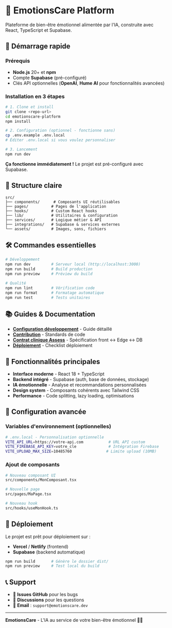 # 🧠 EmotionsCare Platform

Plateforme de bien-être émotionnel alimentée par l'IA, construite avec React, TypeScript et Supabase.

## 🚀 Démarrage rapide

### Prérequis
- **Node.js** 20+ et **npm** 
- Compte **Supabase** (pré-configuré)
- Clés API optionnelles (**OpenAI**, **Hume AI** pour fonctionnalités avancées)

### Installation en 3 étapes
```bash
# 1. Clone et install
git clone <repo-url>
cd emotionscare-platform
npm install

# 2. Configuration (optionnel - fonctionne sans)
cp .env.example .env.local
# Éditer .env.local si vous voulez personnaliser

# 3. Lancement
npm run dev
```

**Ça fonctionne immédiatement !** Le projet est pré-configuré avec Supabase.

## 📁 Structure claire

```
src/
├── components/      # Composants UI réutilisables  
├── pages/          # Pages de l'application
├── hooks/          # Custom React hooks
├── lib/            # Utilitaires & configuration
├── services/       # Logique métier & API
├── integrations/   # Supabase & services externes
└── assets/         # Images, sons, fichiers
```

## 🛠️ Commandes essentielles

```bash
# Développement
npm run dev         # Serveur local (http://localhost:3000)
npm run build       # Build production
npm run preview     # Préview du build

# Qualité
npm run lint        # Vérification code
npm run format      # Formatage automatique  
npm run test        # Tests unitaires
```

## 📚 Guides & Documentation

- **[Configuration développement](./docs/DEVELOPMENT_SETUP.md)** - Guide détaillé
- **[Contribution](./CONTRIBUTING.md)** - Standards de code
- **[Contrat clinique Assess](./docs/ASSESS_CONTRACT.md)** - Spécification front ↔ Edge ↔ DB
- **[Déploiement](./docs/deploy.md)** - Checklist déploiement

## 🎯 Fonctionnalités principales

- **Interface moderne** - React 18 + TypeScript
- **Backend intégré** - Supabase (auth, base de données, stockage)
- **IA émotionnelle** - Analyse et recommandations personnalisées
- **Design system** - Composants cohérents avec Tailwind CSS
- **Performance** - Code splitting, lazy loading, optimisations

## 🔧 Configuration avancée

### Variables d'environnement (optionnelles)
```bash
# .env.local - Personnalisation optionnelle
VITE_API_URL=https://votre-api.com           # URL API custom
VITE_FIREBASE_API_KEY=votre_cle              # Intégration Firebase
VITE_UPLOAD_MAX_SIZE=10485760               # Limite upload (10MB)
```

### Ajout de composants
```bash
# Nouveau composant UI
src/components/MonComposant.tsx

# Nouvelle page
src/pages/MaPage.tsx  

# Nouveau hook
src/hooks/useMonHook.ts
```

## 🚀 Déploiement

Le projet est prêt pour déploiement sur :
- **Vercel** / **Netlify** (frontend)
- **Supabase** (backend automatique)

```bash
npm run build       # Génère le dossier dist/
npm run preview     # Test local du build
```

## 📞 Support

- 🐛 **Issues GitHub** pour les bugs
- 💬 **Discussions** pour les questions  
- 📧 **Email** : `support@emotionscare.dev`

---

**EmotionsCare** - L'IA au service de votre bien-être émotionnel 🧠💙